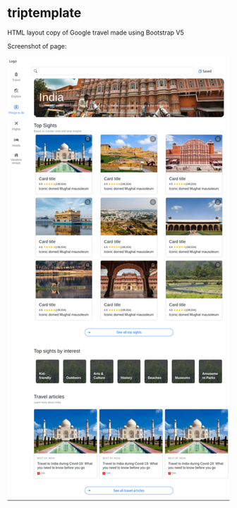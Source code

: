 # triptemplate
HTML layout copy of Google travel made using Bootstrap V5

Screenshot of page:

![Screenshot of page](images/page_screenshot.png)